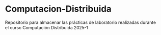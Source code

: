 # Computacion-Distribuida
Repositorio para almacenar las prácticas de laboratorio realizadas durante el curso Computación Distribuida 2025-1
